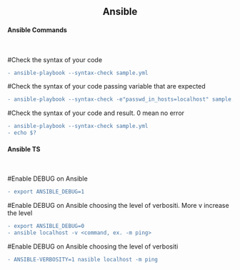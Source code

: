 <h2 align="center">Ansible</h2>
  
<h4 align="Left">Ansible Commands</h4><br />

#Check the syntax of your code

```diff
- ansible-playbook --syntax-check sample.yml
```

#Check the syntax of your code passing variable that are expected

```diff
- ansible-playbook --syntax-check -e"passwd_in_hosts=localhost" sample.yml
```

#Check the syntax of your code and result. 0 mean no error

```diff
- ansible-playbook --syntax-check sample.yml
- echo $?
```

<h4 align="Left">Ansible TS</h4><br />

#Enable DEBUG on Ansible

```diff
- export ANSIBLE_DEBUG=1
```

#Enable DEBUG on Ansible choosing the level of verbositi. More v increase the level

```diff
- export ANSIBLE_DEBUG=0
- ansible localhost -v <command, ex. -m ping>
```

#Enable DEBUG on Ansible choosing the level of verbositi

```diff
- ANSIBLE-VERBOSITY=1 nasible localhost -m ping
```
